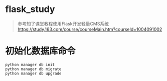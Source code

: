 # flask_study
> 参考知了课堂教程使用Flask开发轻量CMS系统
> https://study.163.com/course/courseMain.htm?courseId=1004091002
# 初始化数据库命令
```shell script
python manager db init
python manager db migrate
python manager db upgrade
```
